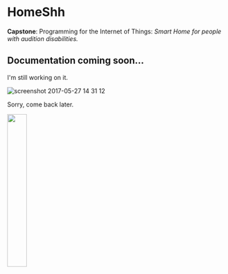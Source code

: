# HomeShh

**Capstone**: Programming for the Internet of Things: *Smart Home for people with audition disabilities.*

## Documentation coming soon...

I'm still working on it.

![screenshot 2017-05-27 14 31 12](https://cloud.githubusercontent.com/assets/22894897/26523222/313dc3f4-42e9-11e7-9290-4ddd016172f9.png)

Sorry, come back later.

<img src="https://cloud.githubusercontent.com/assets/22894897/25677487/84b7980a-301c-11e7-9445-c3edd96d7a4c.gif" width="30%" height="30%"/>
